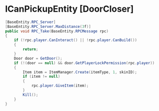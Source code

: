 <Badge type="danger" text="Carbon Compatible"/><Badge type="warning" text="Oxide Compatible"/>
# ICanPickupEntity [DoorCloser]
```csharp
[BaseEntity.RPC_Server]
[BaseEntity.RPC_Server.MaxDistance(3f)]
public void RPC_Take(BaseEntity.RPCMessage rpc)
{
	if (!rpc.player.CanInteract() || !rpc.player.CanBuild())
	{
		return;
	}
	Door door = GetDoor();
	if (!(door == null) && door.GetPlayerLockPermission(rpc.player))
	{
		Item item = ItemManager.Create(itemType, 1, skinID);
		if (item != null)
		{
			rpc.player.GiveItem(item);
		}
		Kill();
	}
}

```
